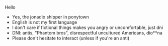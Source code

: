 Hello
- Yes, the jonadio shipper in ponytown
- English is not my first language
- I don't care if fictional things makes you angry or uncomfortable, just dni
- DNI: antis, "Phantom bros", disrespectful uncultured Americans, dio**na
- Please don't hesitate to interact (unless if you're an anti)
